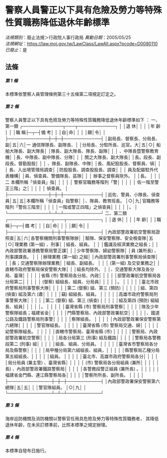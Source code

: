 # 警察人員警正以下具有危險及勞力等特殊性質職務降低退休年齡標準

*法規類別*：廢止法規＞行政院人事行政局
*異動日期*：2005/05/25  
*法規網址*：https://law.moj.gov.tw/LawClass/LawAll.aspx?pcode=D0080110
*已廢止*：是


## 法條
##### 第 1 條
本標準依警察人員管理條例第三十五條第二項規定訂定之。

##### 第 2 條
警察人員警正以下具有危險及勞力等特殊性質職務降低退休年齡標準如下
：
一、第一類
┌─────────────┬───┬────────────┐
│                          │退  休│                        │
│                          │年  齡│                        │
│職                      稱├─┬─┤備                    考│
│                          │自│命│                        │
│                          │願│令│                        │
├─────────────┼─┼─┼────────────┤
│副局長、督察長、分局長、副│五│六│一  通信隊隊長、副隊長、│
│分局長、分駐所長、巡官。大│五│○│    船舶大隊長、副大隊長│
│隊長、副大隊長、隊長、副隊│  │  │    、中隊長暨警察教育機│
│長、中隊長、副中隊長、分隊│  │  │    關之大隊長、副大隊長│
│長。段長、副段長。督勤股股│  │  │    、隊長、副隊長、中隊│
│長、風紀股股長、督察員、偵│  │  │    長、入出境管理局調查│
│防股股長、調查股股長、調查│  │  │    員及配屬駐外代表機構│
│員、偵查員、警備隊長、區隊│  │  │    辦事之督察員除外。  │
│長。                      │  │  │二  本欄所稱「偵查員」指│
│                          │  │  │    警察官職務等階列「警│
│                          │  │  │    佐一階至警正三階」之│
│                          │  │  │    偵查員。            │
├─────────────┼─┼─┼────────────┤
│巡佐、警員、小隊長、偵查員│五│五│本欄所稱「偵查員」指警察│
│、隊員、教育班長。        │○│九│官職務等階列「警佐三階至│
│                          │  │  │一階或警正四階」之偵查員│
│                          │  │  │。                      │
└─────────────┴─┴─┴────────────┘
二、第二類
┌──────────────┬───┬───────────┐
│                            │退  休│                      │
│                            │年  齡│                      │
│職                        稱├─┬─┤備                  考│
│                            │自│命│                      │
│                            │願│令│                      │
├──────────────┼─┼─┼───────────┤
│內政部警政署航空警察局證照查│五│六│各警察機關刑事警察隊辦│
│驗隊、保安警察隊、安全檢查隊│五│○│理業務 (第一組) 、刑事│
│組長、組員。                │  │  │鑑識及經濟業務之組長；│
│內政部警政署港務警察局警正課│  │  │少年警察隊、婦幼警察隊│
│員 (兼所長) 、刑事課課長。  │  │  │辦理業務 (第一組) 之組│
│內政部警政署刑事警察局偵查隊│  │  │長；交通警察隊辦理業務│
│組長、副組長。              │  │  │ (第一組) 及交安業務之│
│直轄市政府警察局保安警察大隊│  │  │組長均除外。          │
│、交通警察大隊及各分局、臺灣│  │  │                      │
│省縣 (市) 警察局各分局、內政│  │  │                      │
│部警政署航空警察局各分局第二│  │  │                      │
│ (督察) 組組長、組員、分局員│  │  │                      │
│。                          │  │  │                      │
│臺北市政府警察局刑事警察大隊│  │  │                      │
│第二 (督察) 組、第三 (預防) │  │  │                      │
│組、第四 (偵查) 組及第六 (肅│  │  │                      │
│竊) 組組長、組員。          │  │  │                      │
│高雄市政府警察局刑事警察大隊│  │  │                      │
│第二 (督察) 組、第三 (偵查) │  │  │                      │
│組及第四 (預防) 組組長、組員│  │  │                      │
│。                          │  │  │                      │
│臺灣省縣 (市) 警察局刑事警察│  │  │                      │
│隊及少年警察隊組長；福建省金│  │  │                      │
│門縣警察局、內政部警政署航空│  │  │                      │
│、國道公路及鐵路警察局刑事警│  │  │                      │
│察隊組長。                  │  │  │                      │
│內政部警政署保安警察第六總隊│  │  │                      │
│警官隊組長。                │  │  │                      │
│臺灣省縣 (市) 警察局交通、婦│  │  │                      │
│幼警察隊組長。              │  │  │                      │
│直轄市警察局、臺灣省縣 (市) │  │  │                      │
│警察局、內政部警政署航空警察│  │  │                      │
│局各分局第三 (刑事) 組及鐵路│  │  │                      │
│警察局各警務段第二 (刑事) 組│  │  │                      │
│組長、組員、分局員。        │  │  │                      │
│臺灣省市警察局各分局及縣警察│  │  │                      │
│局甲種分局第六組組長、組員，│  │  │                      │
│縣警察局乙種分局第五組組長、│  │  │                      │
│組員。                      │  │  │                      │
│臺北市、高雄市政府警察局各分│  │  │                      │
│局分局員 (兼主管) 、臺灣省縣│  │  │                      │
│ (市) 警察局各分局組員 (兼所│  │  │                      │
│長) 、內政部警政署鐵路警察局│  │  │                      │
│各警務段警正組員 (兼所長) 。│  │  │                      │
│福建省金門縣、連江縣警察局各│  │  │                      │
│警察所所長、副所長。        │  │  │                      │
├──────────────┼─┼─┼───────────┤
│內政部警政署保安警察第六總隊│五│五│                      │
│警官隊組員。                │○│九│                      │
└──────────────┴─┴─┴───────────┘


##### 第 3 條
海岸巡防機關及消防機關以警察官任用具危險及勞力等特殊性質職務者，
其降低退休年齡，在未另訂標準前，比照本標準之規定辦理。

##### 第 4 條
本標準自發布日施行。


